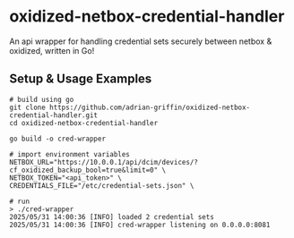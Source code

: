 # oxidized-netbox-credential-handler
An api wrapper for handling credential sets securely between netbox &amp; oxidized, written in Go!

## Setup & Usage Examples

```shell
# build using go
git clone https://github.com/adrian-griffin/oxidized-netbox-credential-handler.git
cd oxidized-netbox-credential-handler

go build -o cred-wrapper
```

```shell
# import environment variables
NETBOX_URL="https://10.0.0.1/api/dcim/devices/?cf_oxidized_backup_bool=true&limit=0" \
NETBOX_TOKEN="<api_token>" \
CREDENTIALS_FILE="/etc/credential-sets.json" \
```

```shell
# run
> ./cred-wrapper
2025/05/31 14:00:36 [INFO] loaded 2 credential sets
2025/05/31 14:00:36 [INFO] cred-wrapper listening on 0.0.0.0:8081
```